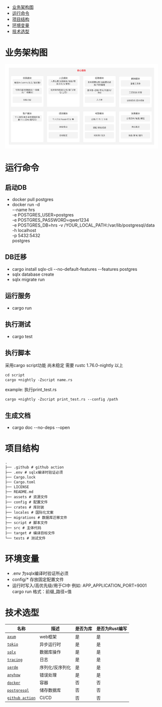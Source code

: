 - [业务架构图](#业务架构图)
- [运行命令](#运行命令)
- [项目结构](#项目结构)
- [环境变量](#环境变量)
- [技术选型](#技术选型)

# 业务架构图
<img src="https://raw.githubusercontent.com/zhangyemengren/hrs_server/main/assets/business_arch.png" alt="业务架构图">

# 运行命令

## 启动DB
- docker pull postgres
- docker run -d  
  --name hrs  
  -e POSTGRES_USER=postgres  
  -e POSTGRES_PASSWORD=qwer1234  
  -e POSTGRES_DB=hrs
  -v /YOUR_LOCAL_PATH:/var/lib/postgresql/data  
  -h localhost  
  -p 5432:5432  
  postgres  

## DB迁移
- cargo install sqlx-cli --no-default-features --features postgres
- sqlx database create
- sqlx migrate run

## 运行服务
- cargo run

## 执行测试
- cargo test

## 执行脚本
采用cargo script功能 尚未稳定 需要 rustc 1.76.0-nightly 以上
```run
cd script
cargo +nightly -Zscript name.rs
```
example: 执行print_test.rs
```run
cargo +nightly -Zscript print_test.rs --config /path
```

## 生成文档
- cargo doc --no-deps --open

# 项目结构
```text
.
├── .github # github action
├── .env # sqlx编译时验证必须
├── Cargo.lock
├── Cargo.toml
├── LICENSE
├── README.md
├── assets # 资源文件
├── config # 配置文件
├── crates # 库封装
├── locales # 国际化文案
├── migrations # 数据库迁移文件
├── script # 脚本文件
├── src # 主体代码
├── target # 编译目标文件
└── tests # 测试文件
```

# 环境变量
- .env 为sqlx编译时验证所必须
- config/* 存放固定配置文件
- 运行时写入/高优先级/用于CI中 例如:  APP_APPLICATION_PORT=9001 cargo run 格式：前缀_路径=值

# 技术选型
名称 | 描述       | 是否为库 | 是否为Rust编写
---|----------|------|---
[`axum`] | web框架    | 是    | 是
[`tokio`] | 异步运行时    | 是    | 是
[`sqlx`] | 数据库操作    | 是    | 是
[`tracing`] | 日志       | 是    | 是
[`serde`] | 序列化/反序列化 | 是    | 是
[`anyhow`] | 错误处理     | 是    | 是
[`docker`] | 容器       | 否    | 否
[`postgresql`] | 储存数据库    | 否    | 否
[`github action`] | CI/CD | 否    | 否

[`axum`]: http://crates.io/crates/axum
[`tokio`]: http://crates.io/crates/tokio
[`sqlx`]: http://crates.io/crates/sqlx
[`tracing`]: http://crates.io/crates/tracing
[`serde`]: http://crates.io/crates/serde
[`anyhow`]: http://crates.io/crates/anyhow
[`docker`]: https://www.docker.com/
[`postgresql`]: https://www.postgresql.org/
[`github action`]: https://docs.github.com/en/actions


